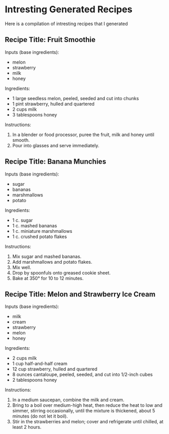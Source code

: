 # Intresting Generated Recipes

Here is a compilation of intresting recipes that I generated

## Recipe Title: Fruit Smoothie

Inputs (base ingredients):
   - melon
   - strawberry
   - milk
   - honey

Ingredients:
   - 1 large seedless melon, peeled, seeded and cut into chunks
   - 1 pint strawberry, hulled and quartered
   - 2 cups milk
   - 3 tablespoons honey

Instructions:
   1. In a blender or food processor, puree the fruit, milk and honey until smooth.
   2. Pour into glasses and serve immediately.

## Recipe Title: Banana Munchies

Inputs (base ingredients):
   - sugar
   - bananas
   - marshmallows
   - potato

Ingredients:
   - 1 c. sugar
   - 1 c. mashed bananas
   - 1 c. miniature marshmallows
   - 1 c. crushed potato flakes

Instructions:
   1. Mix sugar and mashed bananas.
   2. Add marshmallows and potato flakes.
   3. Mix well.
   4. Drop by spoonfuls onto greased cookie sheet.
   5. Bake at 350° for 10 to 12 minutes.

   ## Recipe Title: Melon and Strawberry Ice Cream

Inputs (base ingredients):
   - milk
   - cream
   - strawberry
   - melon
   - honey

Ingredients:
   - 2 cups milk
   - 1 cup half-and-half cream
   - 12 cup strawberry, hulled and quartered
   - 8 ounces cantaloupe, peeled, seeded, and cut into 1/2-inch cubes
   - 2 tablespoons honey

Instructions:
   1. In a medium saucepan, combine the milk and cream.
   2. Bring to a boil over medium-high heat, then reduce the heat to low and simmer, stirring occasionally, until the mixture is thickened, about 5 minutes (do not let it boil).
   3. Stir in the strawberries and melon; cover and refrigerate until chilled, at least 2 hours.